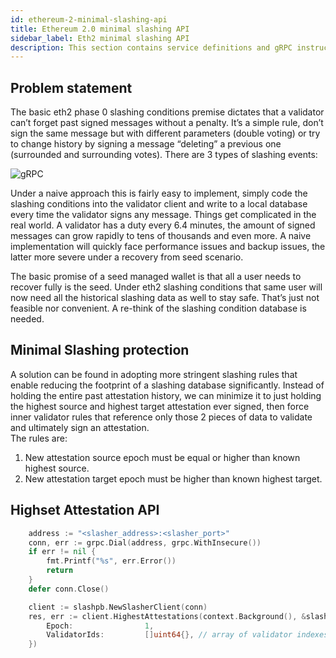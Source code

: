 ```yaml
---
id: ethereum-2-minimal-slashing-api
title: Ethereum 2.0 minimal slashing API
sidebar_label: Eth2 minimal slashing API
description: This section contains service definitions and gRPC instructions to interact with the slasher's minimal slashing API.
---
```



## Problem statement
The basic eth2 phase 0 slashing conditions premise dictates that a validator can’t forget past signed messages without a penalty. It’s a simple rule, don’t sign the same message but with different parameters (double voting) or try to change history by signing a message “deleting” a previous one (surrounded and surrounding votes).
There are 3 types of slashing events:

![gRPC](/img/slashing_conditions.png)

Under a naive approach this is fairly easy to implement, simply code the slashing conditions into the validator client and write to a local database every time the validator signs any message. Things get complicated in the real world.
A validator has a duty every 6.4 minutes, the amount of signed messages can grow rapidly to tens of thousands and even more. A naive implementation will quickly face performance issues and backup issues, the latter more severe under a recovery from seed scenario. 

The basic promise of a seed managed wallet is that all a user needs to recover fully is the seed. Under eth2 slashing conditions that same user will now need all the historical slashing data as well to stay safe. That’s just not feasible nor convenient.
A re-think of the slashing condition database is needed.

## Minimal Slashing protection
A solution can be found in adopting more stringent slashing rules that enable reducing the footprint of a slashing database significantly. Instead of holding the entire past attestation history, we can minimize it to just holding the highest source and highest target attestation ever signed, then force inner validator rules that reference only those 2 pieces of data to validate and ultimately sign an attestation.<br />
The rules are:

1) New attestation source epoch must be equal or higher than known highest source.<br />
2) New attestation target epoch must be higher than known highest target.

## Highset Attestation API
```go
	address := "<slasher_address>:<slasher_port>"
	conn, err := grpc.Dial(address, grpc.WithInsecure())
	if err != nil {
		fmt.Printf("%s", err.Error())
		return
	}
	defer conn.Close()

	client := slashpb.NewSlasherClient(conn)
	res, err := client.HighestAttestations(context.Background(), &slashpb.HighestAttestationRequest{
		Epoch:                1,
		ValidatorIds:         []uint64{}, // array of validator indexes
	})
```
